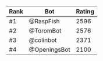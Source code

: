 Rank|Bot|Rating
---|---|---
#1|@RaspFish|2596
#2|@ToromBot|2576
#3|@colinbot|2371
#4|@OpeningsBot|2100
